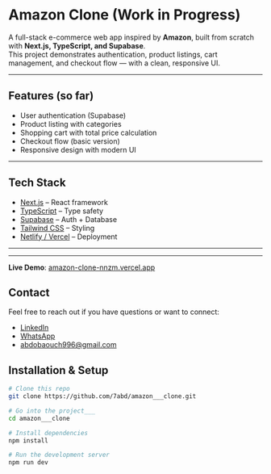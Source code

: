 #  Amazon Clone (Work in Progress)

A full-stack e-commerce web app inspired by **Amazon**, built from scratch with **Next.js, TypeScript, and Supabase**.  
This project demonstrates authentication, product listings, cart management, and checkout flow — with a clean, responsive UI.

---
 
## Features (so far)

- User authentication (Supabase)  
- Product listing with categories  
- Shopping cart with total price calculation  
- Checkout flow (basic version)  
- Responsive design with modern UI  

---

##  Tech Stack

- [Next.js](https://nextjs.org/) – React framework  
- [TypeScript](https://www.typescriptlang.org/) – Type safety  
- [Supabase](https://supabase.com/) – Auth + Database  
- [Tailwind CSS](https://tailwindcss.com/) – Styling  
- [Netlify / Vercel](https://vercel.com/) – Deployment  

---



---

**Live Demo**: [amazon-clone-nnzm.vercel.app](https://amazon-clone-nnzm.vercel.app)
## Contact

Feel free to reach out if you have questions or want to connect:

- [LinkedIn](https://www.linkedin.com/in/abdennour-darkaoui-2b2873356/)
- [WhatsApp](https://wa.me/212708132603)
- [abdobaouch996@gmail.com](mailto:abdobaouch996@gmail.com)
##  Installation & Setup

```bash
# Clone this repo
git clone https://github.com/7abd/amazon___clone.git

# Go into the project___
cd amazon___clone

# Install dependencies
npm install

# Run the development server
npm run dev




